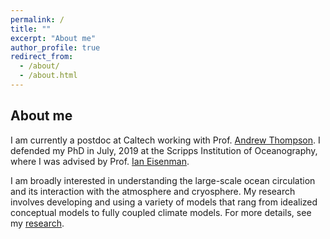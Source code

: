 ```yaml
---
permalink: /
title: ""
excerpt: "About me"
author_profile: true
redirect_from: 
  - /about/
  - /about.html
---
```


About me
------

I am currently a postdoc at Caltech working with Prof. [Andrew Thompson](http://web.gps.caltech.edu/~andrewt/). I defended my PhD in July, 2019 at the Scripps Institution of Oceanography, where I was advised by Prof. [Ian Eisenman](http://eisenman.ucsd.edu/). 

I am broadly interested in understanding the large-scale ocean circulation and its interaction with the atmosphere and cryosphere. My research involves developing and using a variety of models that rang from idealized conceptual models to fully coupled climate models. For more details, see my [research](https://stsun.github.io/portfolio/).


